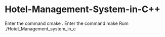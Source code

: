 # Hotel-Management-System-in-C++
Enter the command cmake .
Enter the command make 
Rum ./Hotel_Management_system_in_c
